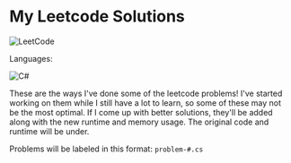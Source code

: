 # My Leetcode Solutions
![LeetCode](https://img.shields.io/badge/-LeetCode-black?style=for-the-badge&logo=leetcode)

Languages:

![C#](https://img.shields.io/badge/-C%23-brightgreen?style=for-the-badge&logo=csharp)

These are the ways I've done some of the leetcode problems! I've started working on them while I still have a lot to learn, so some of these may not be the most optimal. If I come up with better solutions, they'll be added along with the new runtime and memory usage. The original code and runtime will be under.


Problems will be labeled in this format: `problem-#.cs`
